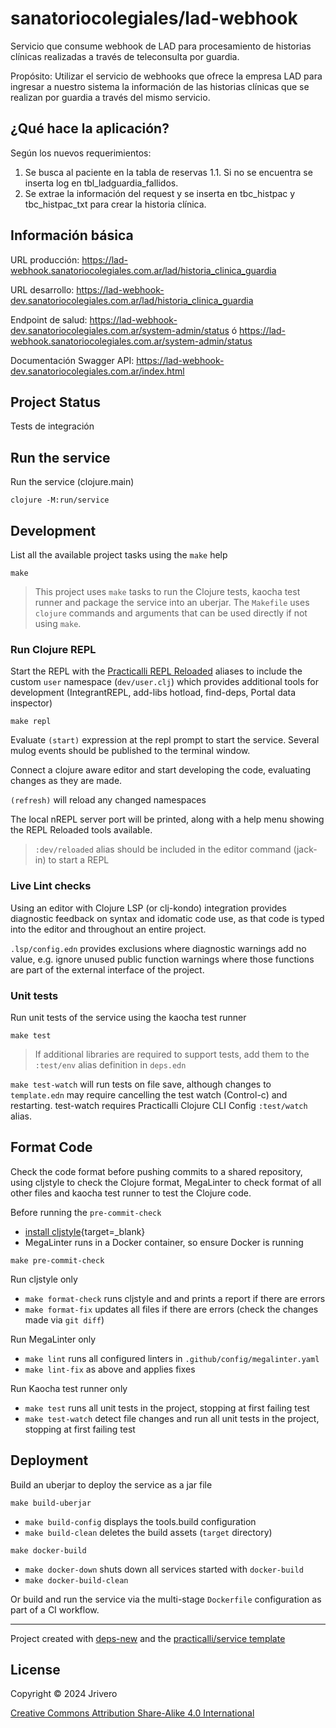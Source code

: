 # sanatoriocolegiales/lad-webhook

Servicio que consume webhook de LAD para procesamiento de historias clínicas realizadas a través de teleconsulta por guardia.

Propósito:
Utilizar el servicio de webhooks que ofrece la empresa LAD para ingresar a nuestro sistema la información de las historias clínicas que se realizan por guardia a través del mismo servicio.

##  ¿Qué hace la aplicación?

Según los nuevos requerimientos:

1. Se busca al paciente en la tabla de reservas
1.1. Si no se encuentra se inserta log en tbl_ladguardia_fallidos.
2. Se extrae la información del request y se inserta en tbc_histpac y tbc_histpac_txt para crear la historia clínica.

## Información básica

URL producción: https://lad-webhook.sanatoriocolegiales.com.ar/lad/historia_clinica_guardia

URL desarrollo: https://lad-webhook-dev.sanatoriocolegiales.com.ar/lad/historia_clinica_guardia

Endpoint de salud: https://lad-webhook-dev.sanatoriocolegiales.com.ar/system-admin/status ó https://lad-webhook.sanatoriocolegiales.com.ar/system-admin/status

Documentación Swagger API: https://lad-webhook-dev.sanatoriocolegiales.com.ar/index.html


## Project Status

Tests de integración

## Run the service

Run the service (clojure.main)

```shell
clojure -M:run/service
```

## Development

List all the available project tasks using the `make` help

```shell
make
```

> This project uses `make` tasks to run the Clojure tests, kaocha test runner and package the service into an uberjar.  The `Makefile` uses `clojure` commands and arguments that can be used directly if not using `make`.

### Run Clojure REPL

Start the REPL with the [Practicalli REPL Reloaded](https://practical.li/clojure/clojure-cli/repl-reloaded/) aliases to include the custom `user` namespace (`dev/user.clj`) which provides additional tools for development (IntegrantREPL, add-libs hotload, find-deps, Portal data inspector)

```shell
make repl
```

Evaluate `(start)` expression at the repl prompt to start the service.  Several mulog events should be published to the terminal window.

Connect a clojure aware editor and start developing the code, evaluating changes as they are made.

`(refresh)` will reload any changed namespaces

The local nREPL server port will be printed, along with a help menu showing the REPL Reloaded tools available.

> `:dev/reloaded` alias should be included in the editor command (jack-in) to start a REPL


### Live Lint checks

Using an editor with Clojure LSP (or clj-kondo) integration provides diagnostic feedback on syntax and idomatic code use, as that code is typed into the editor and throughout an entire project.

`.lsp/config.edn` provides exclusions where diagnostic warnings add no value, e.g. ignore unused public function warnings where those functions are part of the external interface of the project.


### Unit tests

Run unit tests of the service using the kaocha test runner

```shell
make test
```

> If additional libraries are required to support tests, add them to the `:test/env` alias definition in `deps.edn`

`make test-watch` will run tests on file save, although changes to `template.edn` may require cancelling the test watch (Control-c) and restarting.  test-watch requires Practicalli Clojure CLI Config `:test/watch` alias.

## Format Code

Check the code format before pushing commits to a shared repository, using cljstyle to check the Clojure format, MegaLinter to check format of all other files and kaocha test runner to test the Clojure code.

Before running the `pre-commit-check`

- [install cljstyle](https://github.com/greglook/cljstyle/releases){target=_blank}
- MegaLinter runs in a Docker container, so ensure Docker is running

```shell
make pre-commit-check
```

Run cljstyle only

- `make format-check` runs cljstyle and and prints a report if there are errors
- `make format-fix` updates all files if there are errors (check the changes made via `git diff`)

Run MegaLinter only

- `make lint` runs all configured linters in `.github/config/megalinter.yaml`
- `make lint-fix` as above and applies fixes

Run Kaocha test runner only

- `make test` runs all unit tests in the project, stopping at first failing test
- `make test-watch` detect file changes and run all unit tests in the project, stopping at first failing test


## Deployment

Build an uberjar to deploy the service as a jar file

```shell
make build-uberjar
```

- `make build-config` displays the tools.build configuration
- `make build-clean` deletes the build assets (`target` directory)

```shell
make docker-build
```

- `make docker-down` shuts down all services started with `docker-build`
- `make docker-build-clean`

Or build and run the service via the multi-stage `Dockerfile` configuration as part of a CI workflow.

-----------------------------------------------------------------------------------------------------------------------------------------------
Project created with [deps-new](https://github.com/seancorfield/deps-new) and the [practicalli/service template](https://github.com/practicalli/project-templates)

## License

Copyright © 2024 Jrivero

[Creative Commons Attribution Share-Alike 4.0 International](http://creativecommons.org/licenses/by-sa/4.0/")
